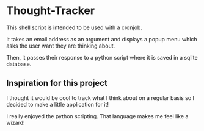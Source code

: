 # Thought-Tracker
This shell script is intended to be used with a cronjob.

It takes an email address as an argument and displays a popup menu which asks the user want they are thinking about.

Then, it passes their response to a python script where it is saved in a sqlite database.

## Inspiration for this project

I thought it would be cool to track what I think about on a regular basis so I decided to make a little application for it!

I really enjoyed the python scripting. That language makes me feel like a wizard!
